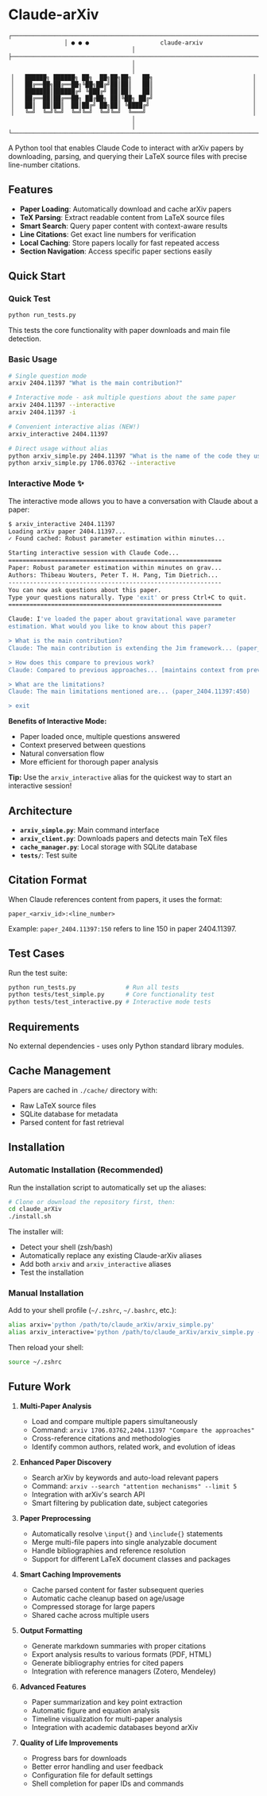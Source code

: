 # Claude-arXiv

<div align="center">

```
┌─────────────────────────────────────────────────────────────────────┐
│ ● ● ●                    claude-arxiv                                │
├─────────────────────────────────────────────────────────────────────┤
│                                                                     │
│   ██████╗ ██████╗ ██╗  ██╗██╗██╗   ██╗                            │
│   ██╔══██╗██╔══██╗╚██╗██╔╝██║██║   ██║                            │
│   ███████║██████╔╝ ╚███╔╝ ██║██║   ██║                            │
│   ██╔══██║██╔══██╗ ██╔██╗ ██║╚██╗ ██╔╝                            │
│   ██║  ██║██║  ██║██╔╝ ██╗██║ ╚████╔╝                             │
│   ╚═╝  ╚═╝╚═╝  ╚═╝╚═╝  ╚═╝╚═╝  ╚═══╝                              │
│                                                                     │
└─────────────────────────────────────────────────────────────────────┘
```

</div>

A Python tool that enables Claude Code to interact with arXiv papers by downloading, parsing, and querying their LaTeX source files with precise line-number citations.

## Features

- **Paper Loading**: Automatically download and cache arXiv papers
- **TeX Parsing**: Extract readable content from LaTeX source files
- **Smart Search**: Query paper content with context-aware results
- **Line Citations**: Get exact line numbers for verification
- **Local Caching**: Store papers locally for fast repeated access
- **Section Navigation**: Access specific paper sections easily

## Quick Start

### Quick Test

```bash
python run_tests.py
```

This tests the core functionality with paper downloads and main file detection.

### Basic Usage

```bash
# Single question mode
arxiv 2404.11397 "What is the main contribution?"

# Interactive mode - ask multiple questions about the same paper
arxiv 2404.11397 --interactive
arxiv 2404.11397 -i

# Convenient interactive alias (NEW!)
arxiv_interactive 2404.11397

# Direct usage without alias
python arxiv_simple.py 2404.11397 "What is the name of the code they used?"
python arxiv_simple.py 1706.03762 --interactive
```

### Interactive Mode ✨

The interactive mode allows you to have a conversation with Claude about a paper:

```bash
$ arxiv_interactive 2404.11397
Loading arXiv paper 2404.11397...
✓ Found cached: Robust parameter estimation within minutes...

Starting interactive session with Claude Code...
============================================================
Paper: Robust parameter estimation within minutes on grav...
Authors: Thibeau Wouters, Peter T. H. Pang, Tim Dietrich...
------------------------------------------------------------
You can now ask questions about this paper.
Type your questions naturally. Type 'exit' or press Ctrl+C to quit.
============================================================

Claude: I've loaded the paper about gravitational wave parameter 
estimation. What would you like to know about this paper?

> What is the main contribution?
Claude: The main contribution is extending the Jim framework... (paper_2404.11397:75)

> How does this compare to previous work?
Claude: Compared to previous approaches... [maintains context from previous answer]

> What are the limitations?
Claude: The main limitations mentioned are... (paper_2404.11397:450)

> exit
```

**Benefits of Interactive Mode:**
- Paper loaded once, multiple questions answered
- Context preserved between questions
- Natural conversation flow
- More efficient for thorough paper analysis

**Tip:** Use the `arxiv_interactive` alias for the quickest way to start an interactive session!

## Architecture

- **`arxiv_simple.py`**: Main command interface
- **`arxiv_client.py`**: Downloads papers and detects main TeX files  
- **`cache_manager.py`**: Local storage with SQLite database
- **`tests/`**: Test suite

## Citation Format

When Claude references content from papers, it uses the format:
```
paper_<arxiv_id>:<line_number>
```

Example: `paper_2404.11397:150` refers to line 150 in paper 2404.11397.

## Test Cases

Run the test suite:
```bash
python run_tests.py              # Run all tests  
python tests/test_simple.py      # Core functionality test
python tests/test_interactive.py # Interactive mode tests
```

## Requirements

No external dependencies - uses only Python standard library modules.

## Cache Management

Papers are cached in `./cache/` directory with:
- Raw LaTeX source files
- SQLite database for metadata
- Parsed content for fast retrieval

## Installation

### Automatic Installation (Recommended)

Run the installation script to automatically set up the aliases:

```bash
# Clone or download the repository first, then:
cd claude_arXiv
./install.sh
```

The installer will:
- Detect your shell (zsh/bash)
- Automatically replace any existing Claude-arXiv aliases
- Add both `arxiv` and `arxiv_interactive` aliases
- Test the installation

### Manual Installation

Add to your shell profile (`~/.zshrc`, `~/.bashrc`, etc.):

```bash
alias arxiv='python /path/to/claude_arXiv/arxiv_simple.py'
alias arxiv_interactive='python /path/to/claude_arXiv/arxiv_simple.py --interactive'
```

Then reload your shell:
```bash
source ~/.zshrc
```

## Future Work

1. **Multi-Paper Analysis**
   - Load and compare multiple papers simultaneously
   - Command: `arxiv 1706.03762,2404.11397 "Compare the approaches"`
   - Cross-reference citations and methodologies
   - Identify common authors, related work, and evolution of ideas

2. **Enhanced Paper Discovery**
   - Search arXiv by keywords and auto-load relevant papers
   - Command: `arxiv --search "attention mechanisms" --limit 5`
   - Integration with arXiv's search API
   - Smart filtering by publication date, subject categories

3. **Paper Preprocessing**
   - Automatically resolve `\input{}` and `\include{}` statements
   - Merge multi-file papers into single analyzable document
   - Handle bibliographies and reference resolution
   - Support for different LaTeX document classes and packages

4. **Smart Caching Improvements**
   - Cache parsed content for faster subsequent queries
   - Automatic cache cleanup based on age/usage
   - Compressed storage for large papers
   - Shared cache across multiple users

5. **Output Formatting**
   - Generate markdown summaries with proper citations
   - Export analysis results to various formats (PDF, HTML)
   - Generate bibliography entries for cited papers
   - Integration with reference managers (Zotero, Mendeley)

6. **Advanced Features**
   - Paper summarization and key point extraction
   - Automatic figure and equation analysis
   - Timeline visualization for multi-paper analysis
   - Integration with academic databases beyond arXiv

7. **Quality of Life Improvements**
   - Progress bars for downloads
   - Better error handling and user feedback
   - Configuration file for default settings
   - Shell completion for paper IDs and commands
